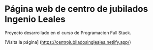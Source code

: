 # Página web de centro de jubilados Ingenio Leales

Proyecto desarrollado en el curso de Programacion Full Stack.

[Visita la página] (https://centrojubiladosingleales.netlify.app/)
